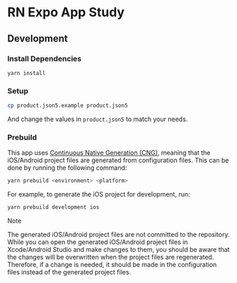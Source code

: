 # RN Expo App Study

## Development

### Install Dependencies

```barh
yarn install
```

### Setup

```bash
cp product.json5.example product.json5
```

And change the values in `product.json5` to match your needs.

### Prebuild

This app uses [Continuous Native Generation (CNG)](https://docs.expo.dev/workflow/continuous-native-generation/), meaning that the iOS/Android project files are generated from configuration files. This can be done by running the following command:

```bash
yarn prebuild <environment> <platform>
```

For example, to generate the iOS project for development, run:

```bash
yarn prebuild development ios
```

> [!NOTE]
> The generated iOS/Android project files are not committed to the repository.
> While you can open the generated iOS/Android project files in Xcode/Android Studio and make changes to them, you should be aware that the changes will be overwritten when the project files are regenerated. Therefore, if a change is needed, it should be made in the configuration files instead of the generated project files.
